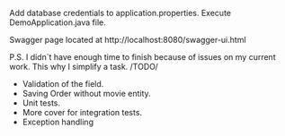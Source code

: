 Add database credentials to application.properties. Execute DemoApplication.java file.

Swagger page located at http://localhost:8080/swagger-ui.html

P.S. I didn`t have enough time to finish because of issues on my current work. This why I simplify a task.
/TODO/<br>
<ul>
<li>Validation of the field.</li>
<li>Saving Order without movie entity.</li>
<li>Unit tests.</li>
<li>More cover for integration tests.</li>
<li>Exception handling</li>
</ul>



